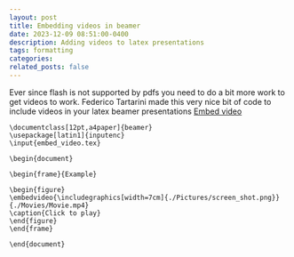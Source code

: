 ```yaml
---
layout: post
title: Embedding videos in beamer
date: 2023-12-09 08:51:00-0400
description: Adding videos to latex presentations
tags: formatting
categories: 
related_posts: false
---
```


Ever since flash is not supported by pdfs you need to do a bit more work to get videos to work. 
Federico Tartarini made this very nice bit of code to include videos in your latex beamer presentations
[Embed video](https://gist.github.com/FedericoTartarini/7af4eb6fc13b1cb9cc68b7e8ea823d50)

````
\documentclass[12pt,a4paper]{beamer}
\usepackage[latin1]{inputenc}
\input{embed_video.tex}

\begin{document}

\begin{frame}{Example}

\begin{figure}
\embedvideo{\includegraphics[width=7cm]{./Pictures/screen_shot.png}}{./Movies/Movie.mp4}
\caption{Click to play}
\end{figure}
\end{frame}

\end{document}

`````
